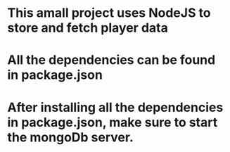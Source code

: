 # This amall project uses NodeJS to store and fetch player data
# All the dependencies can be found in package.json
# After installing all the dependencies in package.json, make sure to start the mongoDb server.
